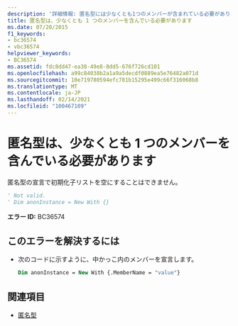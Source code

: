 ```yaml
---
description: '詳細情報: 匿名型には少なくとも1つのメンバーが含まれている必要があります'
title: 匿名型は、少なくとも 1 つのメンバーを含んでいる必要があります
ms.date: 07/20/2015
f1_keywords:
- bc36574
- vbc36574
helpviewer_keywords:
- BC36574
ms.assetid: fdc8dd47-ea38-49e8-8dd5-676f726cd101
ms.openlocfilehash: a99c84038b2a1a9a5decdf0889ea5e76482a071d
ms.sourcegitcommit: 10e719780594efc781b15295e499c66f316068b8
ms.translationtype: MT
ms.contentlocale: ja-JP
ms.lasthandoff: 02/14/2021
ms.locfileid: "100467109"
---
```

# <a name="anonymous-type-must-contain-at-least-one-member"></a>匿名型は、少なくとも 1 つのメンバーを含んでいる必要があります

匿名型の宣言で初期化子リストを空にすることはできません。  
  
```vb  
' Not valid.  
' Dim anonInstance = New With {}  
```  
  
 **エラー ID:** BC36574  
  
## <a name="to-correct-this-error"></a>このエラーを解決するには  
  
- 次のコードに示すように、中かっこ内のメンバーを宣言します。  
  
    ```vb  
    Dim anonInstance = New With {.MemberName = "value"}  
    ```  
  
## <a name="see-also"></a>関連項目

- [匿名型](../programming-guide/language-features/objects-and-classes/anonymous-types.md)
